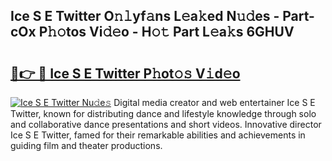 ## Ice S E Twitter O𝚗𝚕yf𝚊ns L𝚎a𝚔ed N𝚞𝚍es - Part-cOx P𝚑𝚘tos Vi𝚍𝚎o - H𝚘𝚝 Part L𝚎a𝚔s 6GHUV

# <h2><a href="http://kf9ssn.oniu.top/?m=Ice+S+E+Twitter">🔗👉 🔴 Ice S E Twitter P𝚑ot𝚘𝚜 V𝚒d𝚎o</a></h2>

[![Ice S E Twitter Nu𝚍e𝚜](https://i.imgur.com/0qMVB7G.gif)](http://kf9ssn.oniu.top/?m=Ice+S+E+Twitter)
Digital media creator and web entertainer Ice S E Twitter, known for distributing dance and lifestyle knowledge through solo and collaborative dance presentations and short videos. Innovative director Ice S E Twitter, famed for their remarkable abilities and achievements in guiding film and theater productions.  
